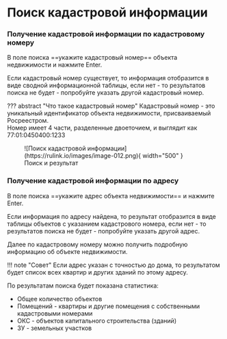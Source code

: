 ﻿# Поиск кадастровой информации

### Получение кадастровой информации по кадастровому номеру
В поле поиска ==укажите кадастровый номер== объекта недвижимости и нажмите Enter.  

Если кадастровый номер существует, то информация отобразится в виде сводной информационной таблицы, если нет - то результатов поиска не будет - попробуйте указать другой кадастровый номер.


??? abstract "Что такое кадастровый номер"
    Кадастровый номер - это уникальный идентификатор объекта недвижимости, присваиваемый Росреестром.  
    Номер имеет 4 части, разделенные двоеточием, и выглядит как 77:01:0450400:1233  


<figure markdown="span">
  ![Поиск кадастровой информации](https://rulink.io/images/image-012.png){ width="500" }
  <figcaption>Поиск и результат</figcaption>
</figure>

### Получение кадастровой информации по адресу
В поле поиска ==укажите адрес объекта недвижимости== и нажмите Enter.

Если информация по адресу найдена, то результат отобразится в виде таблицы объектов с указанием кадастрового номера, если нет - то результатов поиска не будет - попробуйте указать другой адрес.

Далее по кадастровому номеру можно получить подробную информацию об объекте недвижимости.

!!! note "Совет"
    Если адрес указан с точностью до дома, то результатом будет список всех квартир и других зданий по этому адресу.

По результатам поиска будет показана статистика:

- Общее количество объектов
- Помещений - квартиры и другие помещения с собственными кадастровыми номерами
- ОКС - объектов капитального строительства (зданий)
- ЗУ - земельных участков

